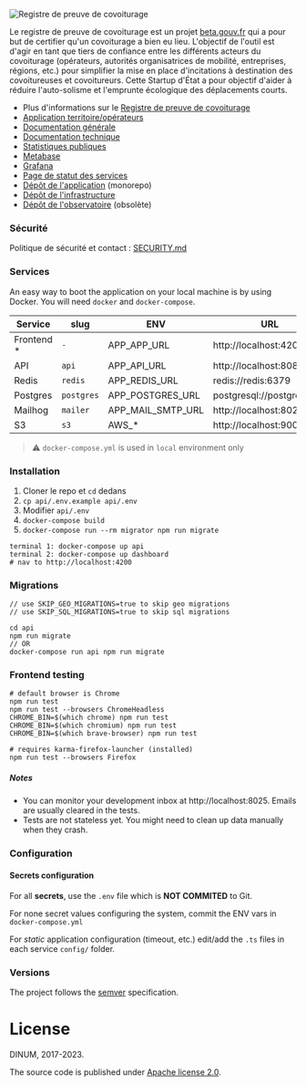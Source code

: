 ![Registre de preuve de covoiturage](https://covoiturage.beta.gouv.fr/images/rpc-large.png)

Le registre de preuve de covoiturage est un projet [beta.gouv.fr](https://beta.gouv.fr) qui a pour but de certifier qu'un covoiturage a bien eu lieu. L'objectif de l'outil est d'agir en tant que tiers de confiance entre les différents acteurs du covoiturage (opérateurs, autorités organisatrices de mobilité, entreprises, régions, etc.) pour simplifier la mise en place d'incitations à destination des covoitureuses et covoitureurs. Cette Startup d'État a pour objectif d'aider à réduire l'auto-solisme et l'emprunte écologique des déplacements courts.

- Plus d'informations sur le [Registre de preuve de covoiturage](https://covoiturage.beta.gouv.fr/)
- [Application territoire/opérateurs](https://app.covoiturage.beta.gouv.fr)
- [Documentation générale](https://doc.covoiturage.beta.gouv.fr)
- [Documentation technique](https://tech.covoiturage.beta.gouv.fr)
- [Statistiques publiques](https://app.covoiturage.beta.gouv.fr/stats)
- [Metabase](https://stats.covoiturage.beta.gouv.fr)
- [Grafana](https://grafana.stats.covoiturage.beta.gouv.fr)
- [Page de statut des services](https://status.covoiturage.beta.gouv.fr)
- [Dépôt de l'application](https://github.com/betagouv/preuve-covoiturage) (monorepo)
- [Dépôt de l'infrastructure](https://github.com/betagouv/preuve-covoiturage-infra)
- [Dépôt de l'observatoire](https://github.com/betagouv/observatoire-covoiturage) (obsolète)

### Sécurité

Politique de sécurité et contact : [SECURITY.md](SECURITY.md)

### Services

An easy way to boot the application on your local machine is by using Docker.
You will need `docker` and `docker-compose`.

| Service     | slug       | ENV               | URL                        | Folder     |
| ----------- | ---------- | ----------------- | -------------------------- | ---------- |
| Frontend \* | `-`        | APP_APP_URL       | http://localhost:4200      | /dashboard |
| API         | `api`      | APP_API_URL       | http://localhost:8080      | /api       |
| Redis       | `redis`    | APP_REDIS_URL     | redis://redis:6379         | -          |
| Postgres    | `postgres` | APP_POSTGRES_URL  | postgresql://postgres:post | -          |
| Mailhog     | `mailer`   | APP_MAIL_SMTP_URL | http://localhost:8025      | -          |
| S3          | `s3`       | AWS\_\*           | http://localhost:9000      | -          |

> ⚠️ `docker-compose.yml` is used in `local` environment only

### Installation

1. Cloner le repo et `cd` dedans
2. `cp api/.env.example api/.env`
3. Modifier `api/.env`
4. `docker-compose build`
5. `docker-compose run --rm migrator npm run migrate`

```shell
terminal 1: docker-compose up api
terminal 2: docker-compose up dashboard
# nav to http://localhost:4200
```

### Migrations

```shell
// use SKIP_GEO_MIGRATIONS=true to skip geo migrations 
// use SKIP_SQL_MIGRATIONS=true to skip sql migrations

cd api
npm run migrate
// OR
docker-compose run api npm run migrate
```

### Frontend testing

```shell
# default browser is Chrome
npm run test
npm run test --browsers ChromeHeadless
CHROME_BIN=$(which chrome) npm run test
CHROME_BIN=$(which chromium) npm run test
CHROME_BIN=$(which brave-browser) npm run test

# requires karma-firefox-launcher (installed)
npm run test --browsers Firefox
```

##### Notes

- You can monitor your development inbox at http://localhost:8025. Emails are usually cleared in the tests.
- Tests are not stateless yet. You might need to clean up data manually when they crash.

### Configuration

#### Secrets configuration

For all **secrets**, use the `.env` file which is **NOT COMMITED** to Git.

For none secret values configuring the system, commit the ENV vars in `docker-compose.yml`

For _static_ application configuration (timeout, etc.) edit/add the `.ts` files in each service `config/` folder.

### Versions

The project follows the [semver](https://semver.org/) specification.

# License

DINUM, 2017-2023.

The source code is published under [Apache license 2.0](./LICENSE).
